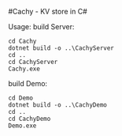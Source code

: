 #Cachy - KV store in C#

Usage:
build Server:
```
cd Cachy
dotnet build -o ..\CachyServer
cd ..
cd CachyServer
Cachy.exe
```
build Demo:
```
cd Demo
dotnet build -o ..\CachyDemo
cd ..
cd CachyDemo
Demo.exe
```